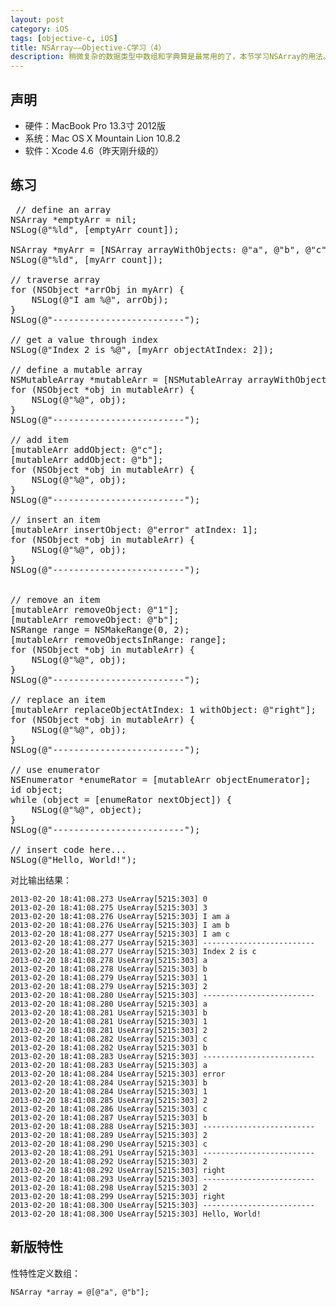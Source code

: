 ```yaml
---
layout: post
category: iOS
tags: [objective-c, iOS]
title: NSArray——Objective-C学习（4）
description: 稍微复杂的数据类型中数组和字典算是最常用的了，本节学习NSArray的用法。
---
```


## 声明

 * 硬件：MacBook Pro 13.3寸 2012版
 * 系统：Mac OS X Mountain Lion 10.8.2
 * 软件：Xcode 4.6（昨天刚升级的）

## 练习

<pre class="prettyprint">
 // define an array
NSArray *emptyArr = nil;
NSLog(@"%ld", [emptyArr count]);

NSArray *myArr = [NSArray arrayWithObjects: @"a", @"b", @"c", nil];
NSLog(@"%ld", [myArr count]);

// traverse array
for (NSObject *arrObj in myArr) {
    NSLog(@"I am %@", arrObj);
}
NSLog(@"-------------------------");

// get a value through index
NSLog(@"Index 2 is %@", [myArr objectAtIndex: 2]);

// define a mutable array
NSMutableArray *mutableArr = [NSMutableArray arrayWithObjects: @"a", @"b", @"1", @"2", nil];
for (NSObject *obj in mutableArr) {
    NSLog(@"%@", obj);
}
NSLog(@"-------------------------");

// add item
[mutableArr addObject: @"c"];
[mutableArr addObject: @"b"];
for (NSObject *obj in mutableArr) {
    NSLog(@"%@", obj);
}
NSLog(@"-------------------------");

// insert an item
[mutableArr insertObject: @"error" atIndex: 1];
for (NSObject *obj in mutableArr) {
    NSLog(@"%@", obj);
}
NSLog(@"-------------------------");


// remove an item
[mutableArr removeObject: @"1"];
[mutableArr removeObject: @"b"];
NSRange range = NSMakeRange(0, 2);
[mutableArr removeObjectsInRange: range];
for (NSObject *obj in mutableArr) {
    NSLog(@"%@", obj);
}
NSLog(@"-------------------------");

// replace an item
[mutableArr replaceObjectAtIndex: 1 withObject: @"right"];
for (NSObject *obj in mutableArr) {
    NSLog(@"%@", obj);
}
NSLog(@"-------------------------");

// use enumerator
NSEnumerator *enumeRator = [mutableArr objectEnumerator];
id object;
while (object = [enumeRator nextObject]) {
    NSLog(@"%@", object);
}
NSLog(@"-------------------------");

// insert code here...
NSLog(@"Hello, World!");
</pre>

对比输出结果：

    2013-02-20 18:41:08.273 UseArray[5215:303] 0
    2013-02-20 18:41:08.275 UseArray[5215:303] 3
    2013-02-20 18:41:08.276 UseArray[5215:303] I am a
    2013-02-20 18:41:08.276 UseArray[5215:303] I am b
    2013-02-20 18:41:08.277 UseArray[5215:303] I am c
    2013-02-20 18:41:08.277 UseArray[5215:303] -------------------------
    2013-02-20 18:41:08.277 UseArray[5215:303] Index 2 is c
    2013-02-20 18:41:08.278 UseArray[5215:303] a
    2013-02-20 18:41:08.278 UseArray[5215:303] b
    2013-02-20 18:41:08.279 UseArray[5215:303] 1
    2013-02-20 18:41:08.279 UseArray[5215:303] 2
    2013-02-20 18:41:08.280 UseArray[5215:303] -------------------------
    2013-02-20 18:41:08.280 UseArray[5215:303] a
    2013-02-20 18:41:08.281 UseArray[5215:303] b
    2013-02-20 18:41:08.281 UseArray[5215:303] 1
    2013-02-20 18:41:08.281 UseArray[5215:303] 2
    2013-02-20 18:41:08.282 UseArray[5215:303] c
    2013-02-20 18:41:08.282 UseArray[5215:303] b
    2013-02-20 18:41:08.283 UseArray[5215:303] -------------------------
    2013-02-20 18:41:08.283 UseArray[5215:303] a
    2013-02-20 18:41:08.284 UseArray[5215:303] error
    2013-02-20 18:41:08.284 UseArray[5215:303] b
    2013-02-20 18:41:08.284 UseArray[5215:303] 1
    2013-02-20 18:41:08.285 UseArray[5215:303] 2
    2013-02-20 18:41:08.286 UseArray[5215:303] c
    2013-02-20 18:41:08.287 UseArray[5215:303] b
    2013-02-20 18:41:08.288 UseArray[5215:303] -------------------------
    2013-02-20 18:41:08.289 UseArray[5215:303] 2
    2013-02-20 18:41:08.290 UseArray[5215:303] c
    2013-02-20 18:41:08.291 UseArray[5215:303] -------------------------
    2013-02-20 18:41:08.292 UseArray[5215:303] 2
    2013-02-20 18:41:08.292 UseArray[5215:303] right
    2013-02-20 18:41:08.293 UseArray[5215:303] -------------------------
    2013-02-20 18:41:08.298 UseArray[5215:303] 2
    2013-02-20 18:41:08.299 UseArray[5215:303] right
    2013-02-20 18:41:08.300 UseArray[5215:303] -------------------------
    2013-02-20 18:41:08.300 UseArray[5215:303] Hello, World!

## 新版特性

性特性定义数组：

    NSArray *array = @[@"a", @"b"];

